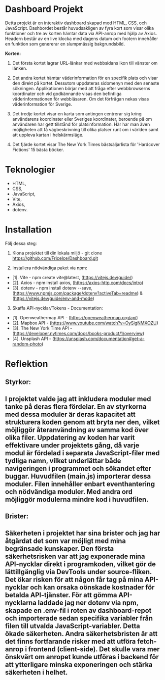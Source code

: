 # Dashboard Projekt

Detta projekt är en interaktiv dashboard skapad med HTML, CSS, och JavaScript. Dashbordet består huvudsakligen av fyra kort som visar olika funktioner och tre av korten hämtar data via API-anrop med hjälp av Axios. Headern består av en live klocka med dagens datum och footern innehåller en funktion som genererar en slumpmässig bakgrundsbild. 

<b>Korten:</b>

  1. Det första kortet lagrar URL-länkar med webbsidans ikon till vänster om länken.

  2. Det andra kortet hämtar väderinformation för en specifik plats och visar den direkt på kortet. Dessutom uppdateras sidomenyn med den senaste sökningen. Applikationen börjar med att fråga efter webbbrowserns koordinater och vid godkännande visas den befintliga väderinformationen för webbläsaren. Om det förfrågan nekas visas väderinformation för Sverige.

  3. Det tredje kortet visar en karta som antingen centrerar sig kring användarens koordinater eller Sveriges koordinater, beroende på om användaren har gett tillstånd för platsinformation. Här har man även möjligheten att få vägbeskrivning till olika platser runt om i världen samt att uppleva kartan i helskärmsläge.

  4. Det fjärde kortet visar The New York Times bästsäljarlista för 'Hardcover Fictions' 15 bästa böcker.

# Teknologier

* HTML, 
* CSS, 
* JavaScript, 
* Vite, 
* Axios, 
* dotenv.


# Installation
Följ dessa steg: 
 1. Klona projektet till din lokala miljö - git clone https://github.com/FriceIce/Dashboard.git

 2. Installera nödvändiga paket via npm:<br>
  * [1]. Vite - npm create vite@latest, (https://vitejs.dev/guide/)<br>
  * [2]. Axios - npm install axios, (https://axios-http.com/docs/intro)<br>
  * [3]. dotenv - npm install dotenv --save, (https://www.npmjs.com/package/dotenv?activeTab=readme) & (https://vitejs.dev/guide/env-and-mode)<br>

3. Skaffa API-nycklar/Tokens - Documentation: 
  * [1]. Openweathermap API - (https://openweathermap.org/api)<br>
  * [2]. Mapbox API - (https://www.youtube.com/watch?v=OySigNMXOZU)<br>
  * [3]. The New York Time API - (https://developer.nytimes.com/docs/books-product/1/overview)<br>
  * [4]. Unsplash API - (https://unsplash.com/documentation#get-a-random-photo)

# Reflektion
<h2>Styrkor:<h2> 
<p>
  I projektet valde jag att inkludera moduler med tanke på deras flera fördelar. En av styrkorna med dessa moduler är deras kapacitet att strukturera koden genom att bryta ner den, vilket möjliggör återanvändning av samma kod över olika filer. Uppdatering av koden har varit effektivare under projektets gång, då varje modul är fördelad i separata JavaScript-filer med tydliga namn, vilket underlättar både navigeringen i programmet och sökandet efter buggar.
  Huvudfilen (main.js) importerar dessa moduler. Filen innehåller enbart eventhantering och nödvändiga moduler. Med andra ord möjliggör modulerna mindre kod i huvudfilen.
</p>

<h2>Brister:<h2>  
<p>
  Säkerheten i projektet har sina brister och jag har åtgärdat det som var möjligt med mina begränsade kunskaper. Den första säkerhetsrisken var att jag exponerade mina API-nycklar direkt i programkoden, vilket gör de lättillgänglig via DevTools under source-fliken. Det ökar risken för att någon får tag på mina API-nycklar och kan orsaka oönskade kostnader för betalda API-tjänster. För att gömma API-nycklarna laddade jag ner dotenv via npm, skapade en .env-fil i roten av dashboard-repot och importerade sedan specifika variabler från filen till utvalda JavaScript-variabler. Detta ökade säkerheten.
  Andra säkerhetsbristen är att det finns fortfarande risker med att utföra fetch-anrop i frontend (client-side). Det skulle vara mer önskvärt om anropet kunde utföras i backend för att ytterligare minska exponeringen och stärka säkerheten i helhet.
</p>